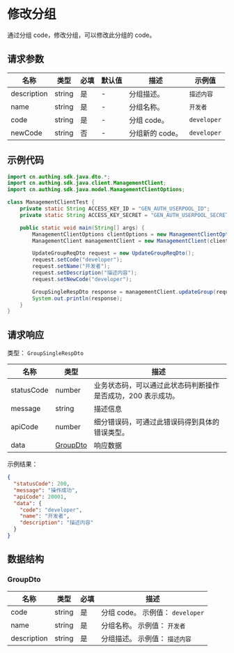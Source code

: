 # 修改分组

<!--
  警告⚠️：
  不要直接修改该文档，
  https://github.com/Authing/authing-docs-factory
  使用该项目进行生成
-->

<LastUpdated />

通过分组 code，修改分组，可以修改此分组的 code。

## 请求参数

| 名称        | 类型   | 必填 | 默认值 | 描述            | 示例值      |
| ----------- | ------ | ---- | ------ | --------------- | ----------- |
| description | string | 是   | -      | 分组描述。      | `描述内容`  |
| name        | string | 是   | -      | 分组名称。      | `开发者`    |
| code        | string | 是   | -      | 分组 code。     | `developer` |
| newCode     | string | 否   | -      | 分组新的 code。 | `developer` |

## 示例代码

```java
import cn.authing.sdk.java.dto.*;
import cn.authing.sdk.java.client.ManagementClient;
import cn.authing.sdk.java.model.ManagementClientOptions;

class ManagementClientTest {
    private static String ACCESS_KEY_ID = "GEN_AUTH_USERPOOL_ID";
    private static String ACCESS_KEY_SECRET = "GEN_AUTH_USERPOOL_SECRET";

    public static void main(String[] args) {
        ManagementClientOptions clientOptions = new ManagementClientOptions(ACCESS_KEY_ID, ACCESS_KEY_SECRET);
        ManagementClient managementClient = new ManagementClient(clientOptions);

        UpdateGroupReqDto request = new UpdateGroupReqDto();
        request.setCode("developer");
        request.setName("开发者");
        request.setDescription("描述内容");
        request.setNewCode("developer");

        GroupSingleRespDto response = managementClient.updateGroup(request);
        System.out.println(response);
    }
}
```

## 请求响应

类型： `GroupSingleRespDto`

| 名称       | 类型                             | 描述                                                         |
| ---------- | -------------------------------- | ------------------------------------------------------------ |
| statusCode | number                           | 业务状态码，可以通过此状态码判断操作是否成功，200 表示成功。 |
| message    | string                           | 描述信息                                                     |
| apiCode    | number                           | 细分错误码，可通过此错误码得到具体的错误类型。               |
| data       | <a href="#GroupDto">GroupDto</a> | 响应数据                                                     |

示例结果：

```json
{
  "statusCode": 200,
  "message": "操作成功",
  "apiCode": 20001,
  "data": {
    "code": "developer",
    "name": "开发者",
    "description": "描述内容"
  }
}
```

## 数据结构

### <a id="GroupDto"></a> GroupDto

| 名称        | 类型   | 必填 | 描述                             |
| ----------- | ------ | ---- | -------------------------------- |
| code        | string | 是   | 分组 code。 示例值： `developer` |
| name        | string | 是   | 分组名称。 示例值： `开发者`     |
| description | string | 是   | 分组描述。 示例值： `描述内容`   |
